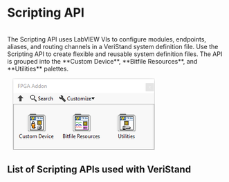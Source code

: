 # Scripting API

<br>
The Scripting API uses LabVIEW VIs to configure modules, endpoints, aliases, and routing channels in a VeriStand system definition file.
Use the Scripting API to create flexible and reusable system definition files. The API is grouped into the **Custom Device**, **Bitfile Resources**, and **Utilities** palettes.  

&nbsp;&nbsp;&nbsp;![Custom Device palette](images/main_palette.png)

## List of Scripting APIs used with VeriStand